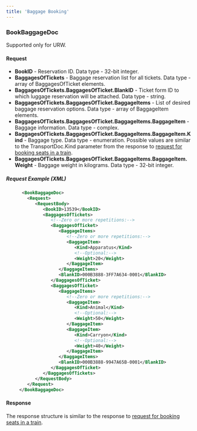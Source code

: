 ```yaml
---
title: 'Baggage Booking'
---
```


### BookBaggageDoc

Supported only for URW. 

#### Request

-   **BookID** - Reservation ID. Data type - 32-bit integer.
-   **BaggagesOfTickets** - Baggage reservation list for all tickets. Data type - array of BaggagesOfTicket elements.
-   **BaggagesOfTickets.BaggagesOfTicket.BlankID** - Ticket form ID to which luggage reservation will be attached. Data type - string. 
-   **BaggagesOfTickets.BaggagesOfTicket.BaggageItems** - List of desired baggage reservation options. Data type - array of BaggageItem elements.
-   **BaggagesOfTickets.BaggagesOfTicket.BaggageItems.BaggageItem** - Baggage information. Data type - complex.
-   **BaggagesOfTickets.BaggagesOfTicket.BaggageItems.BaggageItem.Kind** - Baggage type. Data type - enumeration. Possible values are similar to the TransportDoc.Kind parameter from the response to [request for booking seats in a train](/trains/trains_stages/booktrain).
-   **BaggagesOfTickets.BaggagesOfTicket.BaggageItems.BaggageItem.Weight** - Baggage weight in kilograms. Data type - 32-bit integer.

##### Request Example (XML)
```xml
      <BookBaggageDoc>
        <Request>
           <RequestBody>
              <BookID>13539</BookID>
              <BaggagesOfTickets>
                 <!--Zero or more repetitions:-->
                 <BaggagesOfTicket>
                    <BaggageItems>
                       <!--Zero or more repetitions:-->
                       <BaggageItem>
                          <Kind>Apparatus</Kind>
                          <!--Optional:-->
                          <Weight>20</Weight>
                       </BaggageItem>
                    </BaggageItems>
                    <BlankID>000B3888-3FF7A634-0001</BlankID>
                 </BaggagesOfTicket>
                 <BaggagesOfTicket>
                    <BaggageItems>
                       <!--Zero or more repetitions:-->
                       <BaggageItem>
                          <Kind>Animal</Kind>
                          <!--Optional:-->
                          <Weight>50</Weight>
                       </BaggageItem>
                       <BaggageItem>
                          <Kind>Carryon</Kind>
                          <!--Optional:-->
                          <Weight>40</Weight>
                       </BaggageItem>
                    </BaggageItems>
                    <BlankID>000B3888-9947A65B-0001</BlankID>
                 </BaggagesOfTicket>
              </BaggagesOfTickets>
           </RequestBody>
        </Request>
     </BookBaggageDoc>
```

#### Response

The response structure is similar to the response to [request for booking seats in a train](/trains/trains_stages/booktrain).